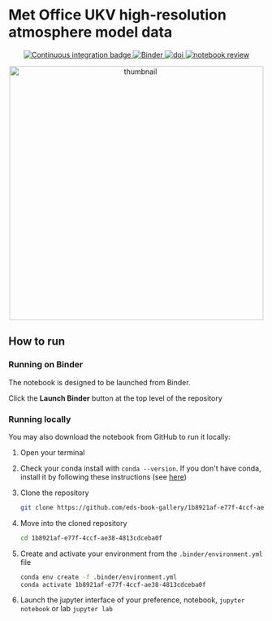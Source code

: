 # Met Office UKV high-resolution atmosphere model data

<p align="center">
    <a href="https://github.com/eds-book/41b8921af-e77f-4ccf-ae38-4813cdceba0f/actions/workflows/monthly-build.yaml/badge.svg">
        <img alt="Continuous integration badge" src="https://github.com/eds-book/1b8921af-e77f-4ccf-ae38-4813cdceba0f/actions/workflows/monthly-build.yaml/badge.svg">
    </a>
    <a href="http://mybinder.org/v2/gh/eds-book/1b8921af-e77f-4ccf-ae38-4813cdceba0f/main?labpath=notebook.ipynb">
        <img alt="Binder" src="https://mybinder.org/badge_logo.svg">
    </a>
    <a href="https://doi.org/10.5281/zenodo.8309345">
        <img alt="doi" src="https://zenodo.org/badge/493606224.svg">
    </a>
    <a href="https://github.com/alan-turing-institute/environmental-ds-book/pull/3">
        <img alt="notebook review" src="https://img.shields.io/badge/view-review-purple">
    </a>
</p>

<p align="center">
<img src="images/thumbnail.png" alt="thumbnail" width="500"/>
</p>

## How to run

### Running on Binder
The notebook is designed to be launched from Binder. 

Click the **Launch Binder** button at the top level of the repository

### Running locally
You may also download the notebook from GitHub to run it locally:
1. Open your terminal

2. Check your conda install with `conda --version`. If you don't have conda, install it by following these instructions (see [here](https://docs.conda.io/en/latest/miniconda.html))

3. Clone the repository
    ```bash
    git clone https://github.com/eds-book-gallery/1b8921af-e77f-4ccf-ae38-4813cdceba0f.git
    ```

4. Move into the cloned repository
    ```bash
    cd 1b8921af-e77f-4ccf-ae38-4813cdceba0f
    ```

5. Create and activate your environment from the `.binder/environment.yml` file
    ```bash
    conda env create -f .binder/environment.yml
    conda activate 1b8921af-e77f-4ccf-ae38-4813cdceba0f
    ```  

6. Launch the jupyter interface of your preference, notebook, `jupyter notebook` or lab `jupyter lab`